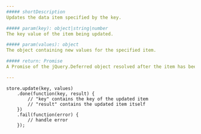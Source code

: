 ```yaml
---
##### shortDescription
Updates the data item specified by the key.

##### param(key): object|string|number
The key value of the item being updated.

##### param(values): object
The object containing new values for the specified item.

##### return: Promise
A Promise of the jQuery.Deferred object resolved after the item has been updated.

---
```

<!--JavaScript-->
    store.update(key, values)
        .done(function(key, result) {
            // "key" contains the key of the updated item
            // "result" contains the updated item itself
        })
        .fail(function(error) {
            // handle error
        });